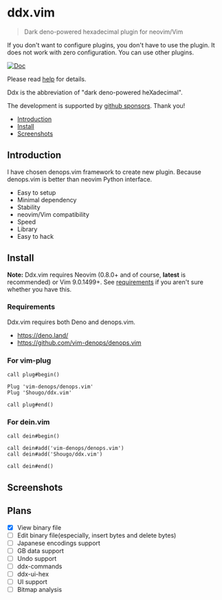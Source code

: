 # ddx.vim

> Dark deno-powered hexadecimal plugin for neovim/Vim

If you don't want to configure plugins, you don't have to use the plugin. It
does not work with zero configuration. You can use other plugins.

[![Doc](https://img.shields.io/badge/doc-%3Ah%20ddx-orange.svg)](doc/ddx.txt)

Please read [help](doc/ddx.txt) for details.

Ddx is the abbreviation of "dark deno-powered heXadecimal".

The development is supported by
[github sponsors](https://github.com/sponsors/Shougo/). Thank you!

<!-- vim-markdown-toc GFM -->

- [Introduction](#introduction)
- [Install](#install)
- [Screenshots](#screenshots)

<!-- vim-markdown-toc -->

## Introduction

I have chosen denops.vim framework to create new plugin. Because denops.vim is
better than neovim Python interface.

- Easy to setup
- Minimal dependency
- Stability
- neovim/Vim compatibility
- Speed
- Library
- Easy to hack

## Install

**Note:** Ddx.vim requires Neovim (0.8.0+ and of course, **latest** is
recommended) or Vim 9.0.1499+. See [requirements](#requirements) if you aren't
sure whether you have this.

### Requirements

Ddx.vim requires both Deno and denops.vim.

- <https://deno.land/>
- <https://github.com/vim-denops/denops.vim>

### For vim-plug

```vim
call plug#begin()

Plug 'vim-denops/denops.vim'
Plug 'Shougo/ddx.vim'

call plug#end()
```

### For dein.vim

```vim
call dein#begin()

call dein#add('vim-denops/denops.vim')
call dein#add('Shougo/ddx.vim')

call dein#end()
```

## Screenshots

## Plans

- [x] View binary file
- [ ] Edit binary file(especially, insert bytes and delete bytes)
- [ ] Japanese encodings support
- [ ] GB data support
- [ ] Undo support
- [ ] ddx-commands
- [ ] ddx-ui-hex
- [ ] UI support
- [ ] Bitmap analysis
